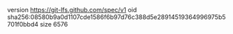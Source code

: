 version https://git-lfs.github.com/spec/v1
oid sha256:08580b9a0d1107cde1586f6b97d76c388d5e28914519364996975b5701f0bbd4
size 6576
